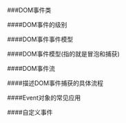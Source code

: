 ###DOM事件类


####DOM事件的级别




####DOM事件事件模型


####DOM事件模型(指的就是冒泡和捕获)



####DOM事件流



####描述DOM事件捕获的具体流程


####Event对象的常见应用



####自定义事件